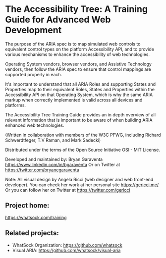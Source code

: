 The Accessibility Tree: A Training Guide for Advanced Web Development
========

The purpose of the ARIA spec is to map simulated web controls to equivalent control types on the platform Accessibility API, and to provide various mechanisms to enhance the accessibility of web technologies. 

Operating System vendors, browser vendors, and Assistive Technology vendors, then follow the ARIA spec to ensure that control mappings are supported properly in each. 

It's important to understand that all ARIA Roles and supporting States and Properties map to their equivalent Roles, States and Properties within the Accessibility API on that Operating System, which is why the same ARIA markup when correctly implemented is valid across all devices and platforms.  

The Accessibility Tree Training Guide provides an in depth overview of all relevant information that is important to be aware of when building ARIA enhanced web technologies.

(Written in collaboration with members of the W3C PFWG, including Richard Schwerdtfeger, T.V Raman, and Mark Sadecki)

Distributed under the terms of the Open Source Initiative OSI - MIT License.

Developed and maintained by: Bryan Garaventa https://www.linkedin.com/in/bgaraventa
Or on Twitter at https://twitter.com/bryanegaraventa

Note: All visual design by Angela Ricci (web designer and web front-end developer). You can check her work at her personal site https://gericci.me/
Or you can follow her on Twitter at https://twitter.com/gericci

Project home:
-----

https://whatsock.com/training

Related projects:
-----

* WhatSock Organization: https://github.com/whatsock
* Visual ARIA: https://github.com/whatsock/visual-aria
